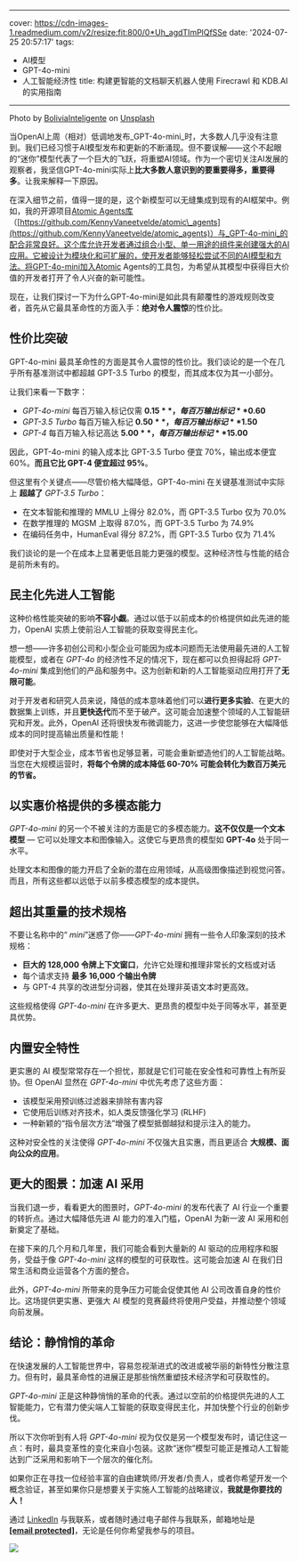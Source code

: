 
---
cover: https://cdn-images-1.readmedium.com/v2/resize:fit:800/0*Uh_agdTImPlQfSSe
date: '2024-07-25 20:57:17'
tags:
  - AI模型
  - GPT-4o-mini
  - 人工智能经济性
title: 构建更智能的文档聊天机器人使用 Firecrawl 和 KDB.AI 的实用指南

---
Photo by [BoliviaInteligente](https://unsplash.com/@boliviainteligente?utm_source=medium&utm_medium=referral) on [Unsplash](https://unsplash.com?utm_source=medium&utm_medium=referral)

当OpenAI上周（相对）低调地发布_GPT-4o-mini_时，大多数人几乎没有注意到。我们已经习惯于AI模型发布和更新的不断涌现。但不要误解——这个不起眼的“迷你”模型代表了一个巨大的飞跃，将重塑AI领域。作为一个密切关注AI发展的观察者，我坚信GPT-4o-mini实际上**比大多数人意识到的要重要得多，重要得多**。让我来解释一下原因。

在深入细节之前，值得一提的是，这个新模型可以无缝集成到现有的AI框架中。例如，我的开源项目[Atomic Agents库](https://github.com/KennyVaneetvelde/atomic_agents)（[https://github.com/KennyVaneetvelde/atomic\_agents](https://github.com/KennyVaneetvelde/atomic_agents)）与_GPT-4o-mini_的配合非常良好。这个库允许开发者通过组合小型、单一用途的组件来创建强大的AI应用。它被设计为模块化和可扩展的，使开发者能够轻松尝试不同的AI模型和方法。将GPT-4o-mini加入Atomic Agents的工具包，为希望从其模型中获得巨大价值的开发者打开了令人兴奋的新可能性。

现在，让我们探讨一下为什么GPT-4o-mini是如此具有颠覆性的游戏规则改变者，首先从它最具革命性的方面入手：**绝对令人震惊**的性价比。

## 性价比突破

GPT-4o-mini 最具革命性的方面是其令人震惊的性价比。我们谈论的是一个在几乎所有基准测试中都超越 GPT-3.5 Turbo 的模型，而其成本仅为其一小部分。

让我们来看一下数字：

- _GPT-4o-mini_ 每百万输入标记仅需 **$0.15**，每百万输出标记 **$0.60**
- _GPT-3.5 Turbo_ 每百万输入标记 **$0.50**，每百万输出标记 **$1.50**
- _GPT-4_ 每百万输入标记高达 **$5.00**，每百万输出标记 **$15.00**

因此，GPT-4o-mini 的输入成本比 GPT-3.5 Turbo 便宜 70%，输出成本便宜 60%。**而且它比 GPT-4 便宜超过 95%**。

但这里有个关键点——尽管价格大幅降低，GPT-4o-mini 在关键基准测试中实际上 **超越了** _GPT-3.5 Turbo_：

- 在文本智能和推理的 MMLU 上得分 82.0%，而 GPT-3.5 Turbo 仅为 70.0%
- 在数学推理的 MGSM 上取得 87.0%，而 GPT-3.5 Turbo 为 74.9%
- 在编码任务中，HumanEval 得分 87.2%，而 GPT-3.5 Turbo 仅为 71.4%

我们谈论的是一个在成本上显著更低且能力更强的模型。这种经济性与性能的结合是前所未有的。

## 民主化先进人工智能

这种价格性能突破的影响**不容小觑**。通过以低于以前成本的价格提供如此先进的能力，OpenAI 实质上使前沿人工智能的获取变得民主化。

想一想——许多初创公司和小型企业可能因为成本问题而无法使用最先进的人工智能模型，或者在 _GPT-4o_ 的经济性不足的情况下，现在都可以负担得起将 _GPT-4o-mini_ 集成到他们的产品和服务中。这为创新和新的人工智能驱动应用打开了**无限可能**。

对于开发者和研究人员来说，降低的成本意味着他们可以**进行更多实验**、在更大的数据集上训练，并且**更快迭代**而不至于破产。这可能会加速整个领域的人工智能研究和开发。此外，OpenAI 还将很快发布微调能力，这进一步使您能够在大幅降低成本的同时提高输出质量和性能！

即使对于大型企业，成本节省也足够显著，可能会重新塑造他们的人工智能战略。当您在大规模运营时，**将每个令牌的成本降低 60-70% 可能会转化为数百万美元的节省。**

## 以实惠价格提供的多模态能力

_GPT-4o-mini_ 的另一个不被关注的方面是它的多模态能力。**这不仅仅是一个文本模型** — 它可以处理文本和图像输入。这使它与更昂贵的模型如 **GPT-4o** 处于同一水平。

处理文本和图像的能力开启了全新的潜在应用领域，从高级图像描述到视觉问答。而且，所有这些都以远低于以前多模态模型的成本提供。

## 超出其重量的技术规格

不要让名称中的“ _mini_”迷惑了你——_GPT-4o-mini_ 拥有一些令人印象深刻的技术规格：

- **巨大的 128,000 令牌上下文窗口**，允许它处理和推理非常长的文档或对话
- 每个请求支持 **最多 16,000 个输出令牌**
- 与 GPT-4 共享的改进型分词器，使其在处理非英语文本时更高效。

这些规格使得 _GPT-4o-mini_ 在许多更大、更昂贵的模型中处于同等水平，甚至更具优势。

## 内置安全特性

更实惠的 AI 模型常常存在一个担忧，那就是它们可能在安全性和可靠性上有所妥协。但 OpenAI 显然在 _GPT-4o-mini_ 中优先考虑了这些方面：

- 该模型采用预训练过滤器来排除有害内容
- 它使用后训练对齐技术，如人类反馈强化学习 (RLHF)
- 一种新颖的“指令层次方法”增强了模型抵御越狱和提示注入的能力。

这种对安全性的关注使得 _GPT-4o-mini_ 不仅强大且实惠，而且更适合 **大规模、面向公众的应用**。

## 更大的图景：加速 AI 采用

当我们退一步，看看更大的图景时，_GPT-4o-mini_ 的发布代表了 AI 行业一个重要的转折点。通过大幅降低先进 AI 能力的准入门槛，OpenAI 为新一波 AI 采用和创新奠定了基础。

在接下来的几个月和几年里，我们可能会看到大量新的 AI 驱动的应用程序和服务，受益于像 _GPT-4o-mini_ 这样的模型的可获取性。这可能会加速 AI 在我们日常生活和商业运营各个方面的整合。

此外，_GPT-4o-mini_ 所带来的竞争压力可能会促使其他 AI 公司改善自身的性价比。这场提供更实惠、更强大 AI 模型的竞赛最终将使用户受益，并推动整个领域向前发展。

## 结论：静悄悄的革命

在快速发展的人工智能世界中，容易忽视渐进式的改进或被华丽的新特性分散注意力。但有时，最具革命性的进展正是那些悄然重塑技术经济学和可获取性的。

_GPT-4o-mini_ 正是这种静悄悄的革命的代表。通过以空前的价格提供先进的人工智能能力，它有潜力使尖端人工智能的获取变得民主化，并加快整个行业的创新步伐。

所以下次你听到有人将 _GPT-4o-mini_ 视为仅仅是另一个模型发布时，请记住这一点：有时，最具变革性的变化来自小包装。这款“迷你”模型可能正是推动人工智能达到广泛采用和影响下一个层次的催化剂。

如果你正在寻找一位经验丰富的自由建筑师/开发者/负责人，或者你希望开发一个概念验证，甚至如果你只是想要关于实施人工智能的战略建议，**我就是你要找的人！**

通过 [LinkedIn](https://www.linkedin.com/in/kennyvaneetvelde/) 与我联系，或者随时通过电子邮件与我联系，邮箱地址是 **[\[email protected\]](https://readmedium.com/cdn-cgi/l/email-protection#4e252b20203760382f202b2b3a382b222a2b0e29232f2722602d2123)**，无论是任何你希望我参与的项目。

![](https://cdn-images-1.readmedium.com/v2/resize:fit:800/0*ClMQLc7nFN1RP-d6.png)
